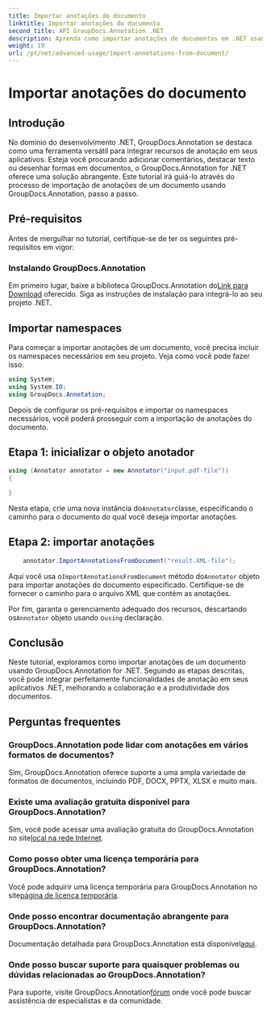```yaml
---
title: Importar anotações do documento
linktitle: Importar anotações do documento
second_title: API GroupDocs.Annotation .NET
description: Aprenda como importar anotações de documentos em .NET usando GroupDocs.Annotation. Siga nosso tutorial passo a passo para uma integração perfeita.
weight: 19
url: /pt/net/advanced-usage/import-annotations-from-document/
---
```


# Importar anotações do documento

## Introdução
No domínio do desenvolvimento .NET, GroupDocs.Annotation se destaca como uma ferramenta versátil para integrar recursos de anotação em seus aplicativos. Esteja você procurando adicionar comentários, destacar texto ou desenhar formas em documentos, o GroupDocs.Annotation for .NET oferece uma solução abrangente. Este tutorial irá guiá-lo através do processo de importação de anotações de um documento usando GroupDocs.Annotation, passo a passo.
## Pré-requisitos
Antes de mergulhar no tutorial, certifique-se de ter os seguintes pré-requisitos em vigor:
### Instalando GroupDocs.Annotation
 Em primeiro lugar, baixe a biblioteca GroupDocs.Annotation do[Link para Download](https://releases.groupdocs.com/annotation/net/) oferecido. Siga as instruções de instalação para integrá-lo ao seu projeto .NET.

## Importar namespaces
Para começar a importar anotações de um documento, você precisa incluir os namespaces necessários em seu projeto. Veja como você pode fazer isso:

```csharp
using System;
using System.IO;
using GroupDocs.Annotation;
```

Depois de configurar os pré-requisitos e importar os namespaces necessários, você poderá prosseguir com a importação de anotações do documento.
## Etapa 1: inicializar o objeto anotador
```csharp
using (Annotator annotator = new Annotator("input.pdf-file"))
{

}
```
 Nesta etapa, crie uma nova instância do`Annotator`classe, especificando o caminho para o documento do qual você deseja importar anotações.
## Etapa 2: importar anotações
```csharp
	annotator.ImportAnnotationsFromDocument("result.XML-file");
```
 Aqui você usa o`ImportAnnotationsFromDocument` método do`Annotator` objeto para importar anotações do documento especificado. Certifique-se de fornecer o caminho para o arquivo XML que contém as anotações.

 Por fim, garanta o gerenciamento adequado dos recursos, descartando os`Annotator` objeto usando o`using` declaração.

## Conclusão
Neste tutorial, exploramos como importar anotações de um documento usando GroupDocs.Annotation for .NET. Seguindo as etapas descritas, você pode integrar perfeitamente funcionalidades de anotação em seus aplicativos .NET, melhorando a colaboração e a produtividade dos documentos.
## Perguntas frequentes
### GroupDocs.Annotation pode lidar com anotações em vários formatos de documentos?
Sim, GroupDocs.Annotation oferece suporte a uma ampla variedade de formatos de documentos, incluindo PDF, DOCX, PPTX, XLSX e muito mais.
### Existe uma avaliação gratuita disponível para GroupDocs.Annotation?
 Sim, você pode acessar uma avaliação gratuita do GroupDocs.Annotation no site[local na rede Internet](https://releases.groupdocs.com/).
### Como posso obter uma licença temporária para GroupDocs.Annotation?
 Você pode adquirir uma licença temporária para GroupDocs.Annotation no site[página de licença temporária](https://purchase.groupdocs.com/temporary-license/).
### Onde posso encontrar documentação abrangente para GroupDocs.Annotation?
 Documentação detalhada para GroupDocs.Annotation está disponível[aqui](https://tutorials.groupdocs.com/annotation/net/).
### Onde posso buscar suporte para quaisquer problemas ou dúvidas relacionadas ao GroupDocs.Annotation?
 Para suporte, visite GroupDocs.Annotation[fórum](https://forum.groupdocs.com/c/annotation/10) onde você pode buscar assistência de especialistas e da comunidade.